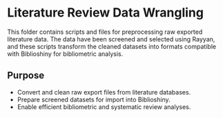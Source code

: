# Literature Review Data Wrangling

This folder contains scripts and files for preprocessing raw exported literature data. The data have been screened and selected using Rayyan, and these scripts transform the cleaned datasets into formats compatible with Biblioshiny for bibliometric analysis.

## Purpose

- Convert and clean raw export files from literature databases.
- Prepare screened datasets for import into Biblioshiny.
- Enable efficient bibliometric and systematic review analyses.
